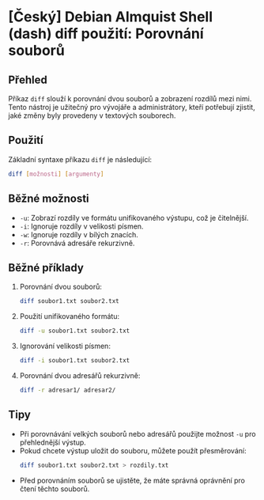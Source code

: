 # [Český] Debian Almquist Shell (dash) diff použití: Porovnání souborů

## Přehled
Příkaz `diff` slouží k porovnání dvou souborů a zobrazení rozdílů mezi nimi. Tento nástroj je užitečný pro vývojáře a administrátory, kteří potřebují zjistit, jaké změny byly provedeny v textových souborech.

## Použití
Základní syntaxe příkazu `diff` je následující:

```bash
diff [možnosti] [argumenty]
```

## Běžné možnosti
- `-u`: Zobrazí rozdíly ve formátu unifikovaného výstupu, což je čitelnější.
- `-i`: Ignoruje rozdíly v velikosti písmen.
- `-w`: Ignoruje rozdíly v bílých znacích.
- `-r`: Porovnává adresáře rekurzivně.

## Běžné příklady
1. Porovnání dvou souborů:
   ```bash
   diff soubor1.txt soubor2.txt
   ```

2. Použití unifikovaného formátu:
   ```bash
   diff -u soubor1.txt soubor2.txt
   ```

3. Ignorování velikosti písmen:
   ```bash
   diff -i soubor1.txt soubor2.txt
   ```

4. Porovnání dvou adresářů rekurzivně:
   ```bash
   diff -r adresar1/ adresar2/
   ```

## Tipy
- Při porovnávání velkých souborů nebo adresářů použijte možnost `-u` pro přehlednější výstup.
- Pokud chcete výstup uložit do souboru, můžete použít přesměrování:
  ```bash
  diff soubor1.txt soubor2.txt > rozdily.txt
  ```
- Před porovnáním souborů se ujistěte, že máte správná oprávnění pro čtení těchto souborů.